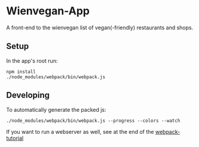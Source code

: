 # Wienvegan-App

A front-end to the wienvegan list of vegan(-friendly) restaurants and shops.

## Setup

In the app's root run:

    npm install
    ./node_modules/webpack/bin/webpack.js


## Developing

To automatically generate the packed js:

    ./node_modules/webpack/bin/webpack.js --progress --colors --watch

If you want to run a webserver as well, see at the end of the [webpack-tutorial](http://webpack.github.io/tutorials/getting-started/)
